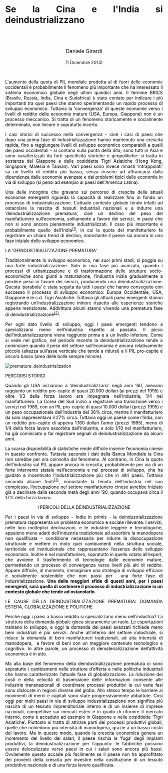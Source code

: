 <header class="entry-header">
<tr style="height: 21px;">
<td style="width: 7.93057%; height: 40px;"></td>
<td style="width: 83.6431%; height: 40px;"><header class="entry-header">
<h1 class="entry-title" style="text-align: justify;"></h1>
<h1 class="entry-title" style="text-align: justify;">Se la Cina e l'India si deindustrializzano</h1>
</header>
<div class="entry-content">
<div class="page" title="Page 1">
<div class="layoutArea">
<div class="column">
<div class="page" title="Page 1">
<div class="layoutArea">
<div class="column">
<div class="page" title="Page 2">
<div class="layoutArea">
<div class="column">
<div class="page" title="Page 2">
<div class="layoutArea">
<div class="column">
<div class="page" title="Page 2">
<div class="layoutArea">
<div class="column">
<div class="page" title="Page 2">
<div class="layoutArea">
<div class="column">
<div class="page" title="Page 3">
<div class="page" title="Page 3">
<div class="layoutArea">
<div class="column">
<div class="page" title="Page 3">
<div class="layoutArea">
<div class="column">
<span style="font-size: larger;">
<p>Daniele Girardi</p>
  </span>
<p>(1 Dicembre 2014)</p>

<p> </p>

<p class="p1" style="text-align: justify;"><span style="color: #000000;">L'aumento della quota di&nbsp;PIL mondiale&nbsp;prodotta al di fuori delle economie occidentali è probabilmente&nbsp;il fenomeno più importante che ha interessato il sistema economico globale&nbsp;negli ultimi quindici anni.&nbsp;Il termine BRICS (Brasile, Russia, India, Cina e Sudafrica) è stato coniato per indicare i più importanti tra quei paesi che stanno sperimentando un rapido processo di sviluppo economico. Tuttavia la 'convergenza' di queste economie verso i livelli di reddito delle economie mature (USA, Europa, Giappone)&nbsp;non è un processo meccanico. Si tratta di un fenomeno storicamente e socialmente determinato, non lineare e sopratutto incerto.&nbsp;</span></p>
<p class="p1" style="text-align: justify;"><span style="color: #000000;">I casi storici di successo nella convergenza - cioè i casi di paesi che dopo&nbsp;una prima fase di industrializzazione&nbsp;hanno mantenuto una crescita rapida, fino a raggiungere livelli di sviluppo economico comparabili a quelli dei paesi occidentali - si contano sulla punta della dita; sono tutti in Asia e sono&nbsp;caratterizzati da forti specificità storiche e geopolitiche: si tratta in sostanza&nbsp;del Giappone e delle cosiddette Tigri Asiatiche (Hong Kong, Singapore, Malesia e Taiwan). Vari paesi sono invece rimasti&nbsp;'intrappolati' su un livello di reddito più basso, senza riuscire ad affrancarsi dalla dipendenza dalle economie avanzate e dai problemi tipici delle economie in via di sviluppo (si pensi ad esempio ai paesi dell'America Latina).</span></p>
<p class="p1" style="text-align: justify;"><span style="color: #000000;">Una delle incognite che gravano sul percorso di crescita delle attuali economie emergenti riguarda la capacità di realizzare fino in fondo un processo di industrializzazione. L’attuale contesto globale tende infatti ad ostacolare la nascita di tessuti industriali nazionali e a indurre una ‘deindustrializzazione prematura’, cioè un declino del peso del manifatturiero sull’economia, solitamente a favore dei servizi, in paesi che non si sono ancora pienamente industrializzati. Il caso più importante è probabilmente quello dell’India<sup><a href="#nota1" name="note1">(1)</a></sup>, in cui la quota del manifatturiero fa registrare un chiaro trend di declino, nonostante il paese sia ancora in una fase iniziale dello sviluppo economico.</span></p>
<p class="p1" style="text-align: justify;"><span style="color: #000000;">LA 'DEINDUSTRIALIZZAZIONE PREMATURA'</span></p>
<p class="p1" style="text-align: justify;"><span style="color: #000000;">Tradizionalmente lo sviluppo economico, nei suoi primi stadi, si poggia su una forte industrializzazione. Solo in una fase più avanzata, quando i processi di urbanizzazione e di trasformazione delle strutture socio-economiche sono giunti a maturazione, l’industria inizia gradualmente a perdere peso in favore dei servizi, producendo una deindustrializzazione. Questa ‘parabola’ è stata seguita da tutti i paesi che hanno conseguito con successo il processo di sviluppo economico: Europa Occidentale, USA, Giappone e le c.d. Tigri Asiatiche. Tuttavia gli attuali paesi emergenti stanno registrando un’industralizzazione minore rispetto alle esperienze storiche appena menzionate. Addirittura alcuni stanno vivendo una prematura fase di deindustrializzazione<sup><a href="#nota2" name="note2">(2)</a></sup>.</span></p>
<p class="p2" style="text-align: justify;"><span style="color: #000000;">Per ogni dato livello di sviluppo, oggi i paesi emergenti tendono a specializzarsi meno nell’industria rispetto al passato. Il picco dell’industrializzazione viene raggiunto prima e a un livello inferiore. Come si vede nel grafico, nel periodo recente la deindustrializzazione tende a cominciare quando il peso del settore sull’economia è ancora relativamente piccolo (altezza sull’asse verticale che tende a ridursi) e il PIL pro-capite è ancora basso (area delle bolle sempre minore).</span></p>
<p class="p2" style="text-align: justify;"><img src="https://danielegirardi.github.io/posts/premature_deindustrialization_fig1.png" alt="premature_deindustrialization"></p>
<p class="p1" style="text-align: justify;"><span style="color: #000000;">PERCORSI STORICI</span></p>
<p class="p1" style="text-align: justify;"><span style="color: #000000;">Quando gli USA iniziarono a ‘deindustrializzarsi’ negli anni ‘60, avevano raggiunto un reddito pro-capite di quasi 20.000 dollari (ai prezzi del 1995) e oltre 1/3 della forza lavoro era impegnata nell’industria, 1/4 nel manifatturiero. La Corea del Sud iniziò a registrare una transizione verso i servizi nel 1989, con un PIL pro-capite di quasi 10.000 dollari (prezzi 1995) e un peso occupazionale dell’industria del 36% circa, mentre il manifatturiero da solo rappresentava il 27% circa. Tuttavia oggi un paese come l’India, con un reddito pro-capite di appena 1.160 dollari l’anno (prezzi 1995), meno di 1/4 della forza lavoro assorbita dall’industria, e solo 1/10 nel manifatturiero, ha già cominciato a far registrare segnali di deindustrializzazione da alcuni anni.</span></p>
<p class="p1" style="text-align: justify;"><span style="color: #000000;">La scarsa disponibilità di statistiche rende difficile inserire l’economia cinese in questo confronto. Tuttavia secondo i dati della Banca Mondiale la Cina non sarebbe per ora coinvolta dal fenomeno. Al contrario, in Cina la quota dell’industria sul PIL appare ancora in crescita, probabilmente per via di un forte intervento statale nell’economia e nei processi di sviluppo, che ha guidato e incentivato l’industrializzazione più che in altri paesi. Tuttavia secondo alcune fonti<sup><a href="#nota3" name="note3">(3)</a></sup>, nonostante la tenuta dell’industria nel suo complesso, l’occupazione nel settore manifatturiero cinese avrebbe iniziato già a declinare dalla seconda metà degli anni ’90, quando occupava circa il 17% della forza lavoro.</span></p>
<span style="color: #000000;">I PERICOLI DELLA&nbsp;DEINDUSTRIALIZZAZIONE</span>
<p class="p1" style="text-align: justify;"><span style="color: #000000;">Per i paesi in via di sviluppo – India in primis - la deindustrializzazione prematura rappresenta un problema economico e sociale rilevante. I servizi, nelle loro molteplici declinazioni, e le industrie leggere e tecnologiche, appaiono meno adatti dell’industria tradizionale ad assorbire la manodopera non qualificata - condizione necessaria per ridurre la disoccupazione strutturale e mettere in moto quei cambiamenti nella struttura sociale, territoriale ed instituzionale che rappresentano l’essenza dello sviluppo economico. Inoltre è nel manifatturiero, sopratutto in quello votato all’export, che avviene il trasferimento di tecnologie dalle economie mature, permettendo un processo di convergenza verso livelli più alti di reddito. Appare difficile, al momento, immaginare una strategia di sviluppo efficace e socialmente sostenibile che non passi per<span class="Apple-converted-space">&nbsp; </span>una forte fase di industrializzazione. <b>Una delle maggiori sfide di questi anni, per i paesi emergenti, sarà quella di sostenere il processo di industrializzazione in un contesto globale che tende ad ostacolarlo.</b></span></p>
<p class="p1" style="text-align: justify;"><span style="color: #000000;">LE CAUSE DELLA DEINDUSTRIALIZZAZIONE PREMATURA: DOMANDA ESTERA, GLOBALIZZAZIONE E&nbsp;POLITICHE</span></p>
<p class="p1" style="text-align: justify;"><span style="color: #000000;">Perché oggi i paesi a basso reddito si specializzano meno nell’industria? La struttura della domanda globale gioca sicuramente un ruolo. Le esportazioni trainano lo sviluppo, e oggi la domanda dei paesi avanzati richiede meno beni industriali e più servizi. Anche all’interno del settore industriale, si riduce la domanda di beni manifattureri tradizionali, ad alta intensità di manodopera,<span class="Apple-converted-space">&nbsp; </span>a favore di beni con un maggiore contenuto tecnologico e cognitivo. In altre parole, un processo di dematerializzazione dell’attività economica è in atto.</span></p>
<p class="p1" style="text-align: justify;"><span style="color: #000000;">Ma alla base del fenomeno della deindustrializzazione prematura ci sono sopratutto i cambiamenti nelle strutture d’offerta e nelle politiche industriali che hanno caratterizzato l’attuale fase di globalizzazione. La riduzione dei costi e della velocità di trasmissione delle informazioni consente alle industrie transnazionali di coordinare processi produttivi le cui varie fasi sono dislocate in regioni diverse del globo. Allo stesso tempo le barriere ai movimenti di merci e capitali sono state progressivamente abbattute. Così oggi per molti paesi in via di sviluppo industrializzazione non significa più nascita di un tessuto imprenditoriale interno e di un insieme di imprese nazionali, competitive sui mercati esteri e in grado di rifornire il mercato interno, come è accaduto ad esempio in Giappone e nelle cosiddette ‘Tigri Asiatiche’. Piuttosto si tratta di attirare parti dei processi produttivi globali, quelle che richiedono più intensità di manodopera, grazie a un basso costo del lavoro. Ma in questo modo, quando la crescita economica genera un incremento del livello dei salari, il paese rischia la ‘fuga’ degli impianti produttivi, la deindustrializzazione per l’appunto: le fabbriche possono essere delocalizzate verso paesi in cui i salari sono ancora più bassi. Ovviamente questo accade più facilmente se il paese non ha approfittato dei proventi della crescita per investire nella costituzione di un tessuto produttivo nazionale e di una forza lavoro qualificata.</span></p>
